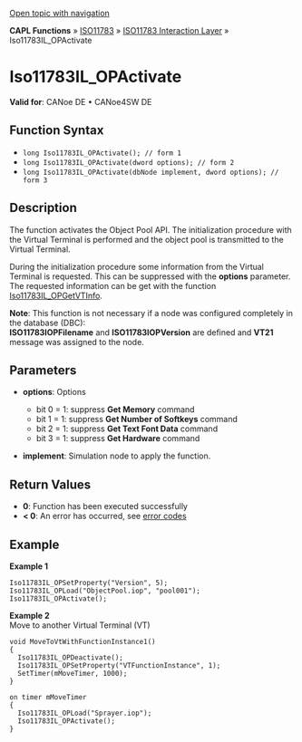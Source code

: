 [Open topic with navigation](../../../../../../CANoeDEFamily.htm#Topics/CAPLFunctions/ISO11783/ISOInteractionLayer/Functions/CAPLfunctionIso11783ILOPActivate.md)

**CAPL Functions** » [ISO11783](../../CAPLfunctionsISO11783Overview.md) » [ISO11783 Interaction Layer](../CAPLfunctionsISOILOverview.md) » Iso11783IL_OPActivate

# Iso11783IL_OPActivate

**Valid for**: CANoe DE • CANoe4SW DE

## Function Syntax

- `long Iso11783IL_OPActivate(); // form 1`
- `long Iso11783IL_OPActivate(dword options); // form 2`
- `long Iso11783IL_OPActivate(dbNode implement, dword options); // form 3`

## Description

The function activates the Object Pool API. The initialization procedure with the Virtual Terminal is performed and the object pool is transmitted to the Virtual Terminal.

During the initialization procedure some information from the Virtual Terminal is requested. This can be suppressed with the **options** parameter. The requested information can be get with the function [Iso11783IL_OPGetVTInfo](CAPLfunctionIso11783ILOPGetVTInfo.md).

**Note**: This function is not necessary if a node was configured completely in the database (DBC):  
**ISO11783IOPFilename** and **ISO11783IOPVersion** are defined and **VT21** message was assigned to the node.

## Parameters

- **options**: Options
  - bit 0 = 1: suppress **Get Memory** command
  - bit 1 = 1: suppress **Get Number of Softkeys** command
  - bit 2 = 1: suppress **Get Text Font Data** command
  - bit 3 = 1: suppress **Get Hardware** command

- **implement**: Simulation node to apply the function.

## Return Values

- **0**: Function has been executed successfully
- **< 0**: An error has occurred, see [error codes](../../../CAPLfunctionsISOj1939ErrorCodes.md)

## Example

**Example 1**

```plaintext
Iso11783IL_OPSetProperty("Version", 5);
Iso11783IL_OPLoad("ObjectPool.iop", "pool001");
Iso11783IL_OPActivate();
```

**Example 2**  
Move to another Virtual Terminal (VT)

```plaintext
void MoveToVtWithFunctionInstance1()
{
  Iso11783IL_OPDeactivate();
  Iso11783IL_OPSetProperty("VTFunctionInstance", 1);
  SetTimer(mMoveTimer, 1000);
}

on timer mMoveTimer
{
  Iso11783IL_OPLoad("Sprayer.iop");
  Iso11783IL_OPActivate();
}
```

